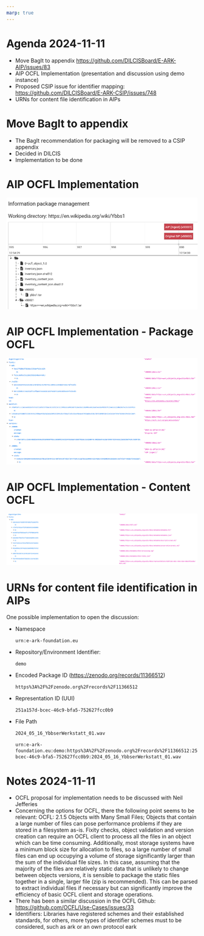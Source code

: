 ```yaml
---
marp: true
---
```


# Agenda 2024-11-11

- Move BagIt to appendix https://github.com/DILCISBoard/E-ARK-AIP/issues/83
- AIP OCFL Implementation (presentation and discussion using demo instance)
- Proposed CSIP issue for identifier mapping: https://github.com/DILCISBoard/E-ARK-CSIP/issues/748
- URNs for content file identification in AIPs

# Move BagIt to appendix

- The BagIt recommendation for packaging will be removed to a CSIP appendix
- Decided in DILCIS
- Implementation to be done

# AIP OCFL Implementation

![width:200px](img_2024-11-11/ocfl1.png)


# AIP OCFL Implementation - Package OCFL

![width:200px](img_2024-11-11/ocfl2.png)


# AIP OCFL Implementation - Content OCFL

![width:200px](img_2024-11-11/ocfl3.png)


# URNs for content file identification in AIPs

One possible implementation to open the discussion:

- Namespace
  ```
  urn:e-ark-foundation.eu
  ```
- Repository/Environment Identifier:
  ```
  demo
  ```
- Encoded Package ID (https://zenodo.org/records/11366512)
  ```
  https%3A%2F%2Fzenodo.org%2Frecords%2F11366512
  ```
- Representation ID (UUI)
  ```
  251a157d-bcec-46c9-bfa5-752627fcc0b9
  ```
- File Path
  ```
  2024_05_16_YbbserWerkstatt_01.wav
  ```

  ```
  urn:e-ark-foundation.eu:demo:https%3A%2F%2Fzenodo.org%2Frecords%2F11366512:251a157d-bcec-46c9-bfa5-752627fcc0b9:2024_05_16_YbbserWerkstatt_01.wav
  ```

# Notes 2024-11-11

- OCFL proposal for implementation needs to be discussed with Neil Jefferies
- Concerning the options for OCFL, there the following point seems to be relevant: OCFL: 2.1.5 Objects with Many Small Files; Objects that contain a large number of files can pose performance problems if they are stored in a filesystem as-is. Fixity checks, object validation and version creation can require an OCFL client to process all the files in an object which can be time consuming. Additionally, most storage systems have a minimum block size for allocation to files, so a large number of small files can end up occupying a volume of storage significantly larger than the sum of the individual file sizes. In this case, assuming that the majority of the files are relatively static data that is unlikely to change between objects versions, it is sensible to package the static files together in a single, larger file (zip is recommended). This can be parsed to extract individual files if necessary but can significantly improve the efficiency of basic OCFL client and storage operations.
- There has been a similar discussion in the OCFL Github: https://github.com/OCFL/Use-Cases/issues/33 
- Identifiers: Libraries have registered schemes and their established standards, for others, more types of identifier schemes must to be considered, such as ark or an own protocol eark
